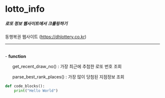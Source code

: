 # lotto_info 
##### 로또 정보 웹사이트에서 크롤링하기 
동행복권 웹사이트 (https://dhlottery.co.kr)
<hr>
<br>
- <strong>function</strong>
<br>
<ul>
get_recent_draw_no() : 가장 최근에 추첨한 로또 번호 조회
</ul>
<ul>
parse_best_rank_places() : 가장 많이 당첨된 지점정보 조회 
</ul>

```python 
def code_blocks():
    print("Hello World")
```